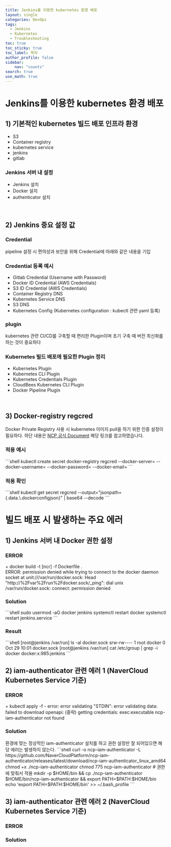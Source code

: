 ```yaml
---
title: Jenkins를 이용한 kubernetes 환경 배포
layout: single
categories: DevOps
tags:
  - Jenkins
  - Kubernetes
  - Troubleshooting
toc: true
toc_sticky: true
toc_label: 목차
author_profile: false
sidebar: 
    nav: "counts"
search: true
use_math: true
---
```

# Jenkins를 이용한 kubernetes 환경 배포
## 1) 기본적인 kubernetes 빌드 배포 인프라 환경
- S3
- Container registry
- kubernetes service
- jenkins
- gitlab

<div class="notice--info">
<h3> Jenkins 서버 내 설정 </h3>
<ul>
    <li> Jenkins 설치 </li>
    <li> Docker 설치 </li>
    <li> authenticator 설치 </li>
</ul>
</div>
<br>

## 2) Jenkins 중요 설정 값
<h3> Credential </h3>
pipeline 설정 시 편의성과 보안을 위해 Credential에 아래와 같은 내용을 기입
<div class="notice--info">
<h3> Credential 등록 예시 </h3>
<ul>
    <li> Gitlab Credential (Username with Password) </li>
    <li> Docker ID Credential (AWS Credentials) </li>
    <li> S3 ID Credential (AWS Credentials) </li>
    <li> Container Registry DNS </li>
    <li> Kubernetes Service DNS </li>
    <li> S3 DNS </li>
    <li> Kubernetes Config (Kubernetes configuration : kubectl 관련 yaml 등록) </li>
</ul>
</div>

<h3> plugin </h3>
kubernetes 관련 CI/CD를 구축할 때 편리한 Plugin이며 초기 구축 때 버전 최신화를 하는 것이 중요하다
<div class="notice--info">
<h3> Kubernetes 빌드 배포에 필요한 Plugin 정리 </h3>
<ul>
    <li> Kubernetes Plugin </li>
    <li> Kubernetes CLI Plugin </li>
    <li> Kubernetes Credentials Plugin </li>
    <li> CloudBees Kubernetes CLI Plugin </li>
    <li> Docker Pipeline Plugin </li>
</ul>
</div>


<br>

## 3) Docker-registry regcred
Docker Private Registry 사용 시 kubernetes 이미지 pull을 하기 위한 인증 설정이 필요하다.
하단 내용은 [NCP 공식 Document](https://guide.ncloud-docs.com/docs/container-ncr-1-3) 해당 링크를 참고하였습니다.
<h3> 적용 예시 </h3>
```shell
kubectl create secret docker-registry regcred --docker-server=<your-registry-server> --docker-username=<your-name> --docker-password=<your-pword> --docker-email=<your-email>
```
<h3> 적용 확인 </h3>
```shell
kubectl get secret regcred --output="jsonpath={.data.\.dockerconfigjson}" | base64 --decode
```
<br>

# 빌드 배포 시 발생하는 주요 에러

## 1) Jenkins 서버 내 Docker 권한 설정
<div class="notice--danger">
<h3> ERROR </h3>
+ docker build -t [ncr] -f Dockerfile . <br>
ERROR: permission denied while trying to connect to the docker daemon socket at unit:///var/run/docker.sock: 
Head "http://%2Fvar%2Frun%2Fdocker.sock/_ping": dial unix /var/run/docker.sock: connect: permission denied 
</div>

<h3> Solution </h3>
```shell
sudo usermod -aG docker jenkins
systemctl restart docker
systemctl restart jenkins.service
```
<h3> Result </h3>
```shell
[root@jenkins /var/run] ls -al docker.sock
srw-rw---- 1 root docker 0 Oct 29 10:01 docker.sock
[root@jenkins /var/run] cat /etc/group | grep -i docker
docker:x:985:jenkins
```
<br>

## 2) iam-authenticator 관련 에러 1 (NaverCloud Kubernetes Service 기준)
<div class="notice--danger">
<h3> ERROR </h3>
+ kubectl apply -f -
error: error validating "STDIN": error validating data: failed to download openapi: (중략) getting credentials: exec:executable ncp-iam-authenticator not found
</div>
<h3> Solution </h3>
환경에 맞는 정상적인 iam-authenticator 설치를 하고 권한 설정만 잘 되어있으면 해당 에러는 발생하지 않는다.
```shell
curl -o ncp-iam-authenticator -L https://github.com/NaverCloudPlatform/ncp-iam-authenticator/releases/latest/download/ncp-iam-authenticator_linux_amd64
chmod +x ./ncp-iam-authenticator
chmod 775 ncp-iam-authenticator # 권한에 맞춰서 적용
mkdir -p $HOME/bin && cp ./ncp-iam-authenticator $HOME/bin/ncp-iam-authenticator && export PATH=$PATH:$HOME/bin
echo 'export PATH=$PATH:$HOME/bin' >> ~/.bash_profile
```
<br>

## 3) iam-authenticator 관련 에러 2 (NaverCloud Kubernetes Service 기준)
<div class="notice-danger">
<h3> ERROR </h3>

</div>
<h3> Solution </h3>

